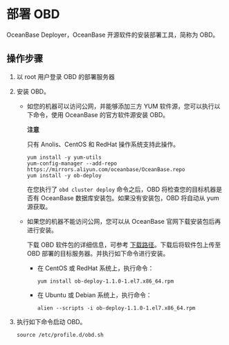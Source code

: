 部署 OBD 
===========================

OceanBase Deployer，OceanBase 开源软件的安装部署工具，简称为 OBD。

操作步骤 
-------------------------

1. 以 root 用户登录 OBD 的部署服务器

   

2. 安装 OBD。

   * 如您的机器可以访问公网，并能够添加三方 YUM 软件源，您可以执行以下命令，使用 OceanBase 的官方软件源安装 OBD。

     **注意**

     

     只有 Anolis、CentOS 和 RedHat 操作系统支持此操作。

     ```unknow
     yum install -y yum-utils
     yum-config-manager --add-repo https://mirrors.aliyun.com/oceanbase/OceanBase.repo
     yum install -y ob-deploy
     ```

     

     在您执行了 `obd cluster deploy` 命令之后，OBD 将检查您的目标机器是否有 OceanBase 数据库安装包。如果没有安装包，OBD 将自动从 yum 源获取。
     
   
   * 如果您的机器不能访问公网，您可以从 OceanBase 官网下载安装包后再进行安装。

     下载 OBD 软件包的详细信息，可参考 [下载路径](../4.installation-preparation.md)。下载后将软件包上传至 OBD 部署的目标服务器。并执行如下命令进行安装。
     * 在 CentOS 或 RedHat 系统上，执行命令：

       ```unknow
       yum install ob-deploy-1.1.0-1.el7.x86_64.rpm
       ```

       
     
     * 在 Ubuntu 或 Debian 系统上，执行命令：

       ```unknow
       alien --scripts -i ob-deploy-1.1.0-1.el7.x86_64.rpm
       ```

       
     

     
   

   

3. 执行如下命令启动 OBD。

   ```unknow
   source /etc/profile.d/obd.sh
   ```

   




